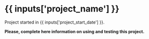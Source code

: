 # {{ inputs['project_name'] }}

Project started in {{ inputs['project_start_date'] }}.

**Please, complete here information on using and testing this project.**
